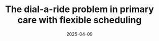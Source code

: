 ---
title: "The dial-a-ride problem in primary care with flexible scheduling"
collection: publications
category: manuscripts
permalink: /publication/2025-04-09-Dial-a-ride-problem-in-primary-care
excerpt: 'Patient transportation systems are instrumental in lowering access barriers in primary care by taking patients to their general practitioners (GPs). However, the economic sustainability of such transportation systems based on ride sharing strongly depends on how well transportation requests can be bundled. We consider a dial-a-ride setting where the transportation requests consist of a ride to the GP and back. Patients may be chronic or “walk-in” patients, with the latter requiring transportation on short notice. In the general setting, the GPs fix appointments without consideration of the transportation. In our flexible scheduling setting, for chronic patients only an appointment range is fixed a priori, and the exact time is determined when the vehicle routes are computed. To tackle this setting, we propose a novel extension of the dial-a-ride problem, the dial-a-ride problem with combined requests and flexible scheduling (DARPCF). We introduce a heuristic for the DARPCF, called MCLIH, that is designed to exploit this increased flexibility. Initially, MCLIH computes so-called mini-clusters of outbound requests. Then, the mini-clusters are linked by solving a traveling salesman problem and creating routes of outbound rides with a splitting procedure. Our computational study shows that in rural regions with MCLIH and the flexible scheduling of chronic appointments, the average number of served transportation requests can be increased by $$38\%$$compared to a non-flexible setting.'
date: 2025-04-09
venue: 'OR Spectrum'
paperurl: 'https://doi.org/10.1007/s00291-025-00812-3'
bibtexurl: '/files/2025-04-09-Dial-a-ride-problem-in-primary-care.bib'
citation: 'Rauh, F., Ahrens, E., Büsing, C. et al. &quot;The dial-a-ride problem in primary care with flexible scheduling.&quot; <i>OR Spectrum</i> (2025).'
---